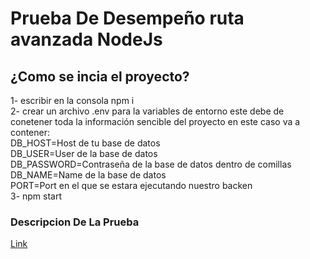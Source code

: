 # Prueba De Desempeño ruta avanzada NodeJs

## ¿Como se incia el proyecto?

1- escribir en la consola npm i <br>
2- crear un archivo .env para la variables de entorno este debe de conetener toda la información sencible del proyecto en este caso va a contener:<br>
DB_HOST=Host de tu base de datos<br>
DB_USER=User de la base de datos<br>
DB_PASSWORD=Contraseña de la base de datos dentro de comillas<br> 
DB_NAME=Name de la base de datos<br>
PORT=Port en el que se estara ejecutando nuestro backen<br>
3- npm start<br>

### Descripcion De La Prueba

<a href="https://moodle.riwi.io/pluginfile.php/4516/mod_resource/content/0/Prueba%20desempe%C3%B1o%20nodeJS-Typescript.docx.pdf">Link</a>